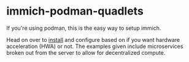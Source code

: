 # immich-podman-quadlets
If you're using podman, this is the easy way to setup immich.

Head on over to [install](https://github.com/tbelway/immich-podman-quadlets/tree/main/docs/install) and configure based on if you want hardware acceleration (HWA) or not.
The examples given include microservices broken out from the server to allow for decentralized compute.
